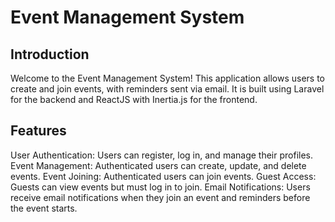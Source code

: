# Event Management System

## Introduction
Welcome to the Event Management System! This application allows users to create and join events, with reminders sent via email. It is built using Laravel for the backend and ReactJS with Inertia.js for the frontend.

## Features
User Authentication: Users can register, log in, and manage their profiles.
Event Management: Authenticated users can create, update, and delete events.
Event Joining: Authenticated users can join events.
Guest Access: Guests can view events but must log in to join.
Email Notifications: Users receive email notifications when they join an event and reminders before the event starts.